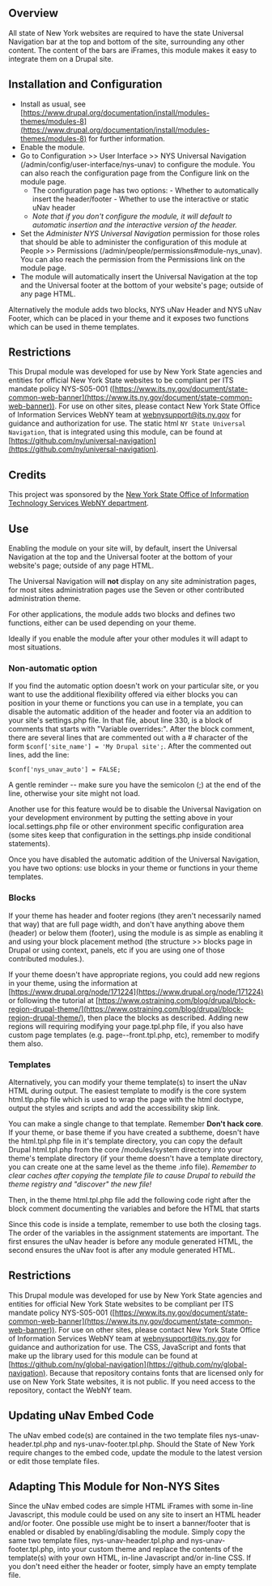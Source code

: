 ## Overview ##
All state of New York websites are required to have the state Universal
 Navigation bar at the top and bottom of the site, surrounding any other
 content.  The content of the bars are iFrames, this module makes it
 easy to integrate them on a Drupal site.

## Installation and Configuration ##
- Install as usual, see [https://www.drupal.org/documentation/install/modules-themes/modules-8](https://www.drupal.org/documentation/install/modules-themes/modules-8)
  for further information.
- Enable the module.
- Go to Configuration >> User Interface >> NYS Universal Navigation
  (/admin/config/user-interface/nys-unav) to configure the module.
  You can also reach the configuration page from the Configure link on the
  module page.
  - The configuration page has two options:
		- Whether to automatically insert the header/footer
		- Whether to use the interactive or static uNav header
  - *Note that if you don't configure the module, it will default to
  automatic insertion and the interactive version of the header.*
- Set the *Administer NYS Universal Navigation* permission for those roles that
  should be able to administer the configuration of this module at People >>
  Permissions (/admin/people/permissions#module-nys_unav).
  You can also reach the permission from the Permissions link on the
  module page.
- The module will automatically insert the Universal Navigation at the top
  and the Universal footer at the bottom of your website's page;
  outside of any page HTML.


Alternatively the module adds two blocks, NYS uNav Header and NYS uNav Footer,
 which can be placed in your theme and it exposes two functions which can be
 used in theme templates.

## Restrictions ##
This Drupal module was developed for use by New York State agencies and
 entities for official New York State websites to be compliant per ITS mandate
 policy NYS-S05-001 ([https://www.its.ny.gov/document/state-common-web-banner](https://www.its.ny.gov/document/state-common-web-banner)).
 For use on other sites, please contact New York State Office of Information
 Services WebNY team at webnysupport@its.ny.gov for guidance and authorization
 for use. The static html `NY State Universal Navigation`, that is integrated
 using this module, can be found at [https://github.com/ny/universal-navigation](https://github.com/ny/universal-navigation).

## Credits ##
This project was sponsored by the [New York State Office of Information
 Technology Services WebNY department](https://www.drupal.org/webny-new-york-state-office-of-information-technology-services).

## Use ##
Enabling the module on your site will, by default, insert the Universal
 Navigation at the top and the Universal footer at the bottom of your website's
  page; outside of any page HTML.

The Universal Navigation will **not** display on any site administration
 pages, for most sites administration pages use the Seven or other contributed
 administration theme.

For other applications, the module adds two blocks and defines two functions,
 either can be used depending on your theme.

Ideally if you enable the module after your other modules it will adapt to
 most situations.

### Non-automatic option ###

If you find the automatic option doesn't work on your particular site, or you
 want to use the additional flexibility offered via either blocks you can
 position in your theme or functions you can use in a template, you can
 disable the automatic addition of the header and footer via an addition
 to your site's settings.php file.  In that file, about line 330, is a block
 of comments that starts with "Variable overrides:".  After the block comment,
 there are several lines that are commented out with a # character of the
 form `$conf['site_name'] = 'My Drupal site';`.  After the commented out lines,
 add the line:

    $conf['nys_unav_auto'] = FALSE;

A gentle reminder -- make sure you have the semicolon (;) at the end of the
 line, otherwise your site might not load.

Another use for this feature would be to disable the Universal Navigation on
 your development environment by putting the setting above in your
 local.settings.php file or other environment specific configuration area
 (some sites keep that configuration in the settings.php inside conditional
 statements).

Once you have disabled the automatic addition of the Universal Navigation,
 you have two options:  use blocks in your theme or functions in your theme
 templates.

### Blocks ###

If your theme has header and footer regions (they aren't necessarily named
 that way) that are full page width, and don't have anything above
 them (header) or below them (footer), using the module is as simple as
 enabling it and using your block placement method
 (the structure >> blocks page in Drupal or using context, panels, etc if
 you are using one of those contributed modules.).

If your theme doesn't have appropriate regions, you could add new regions
 in your theme, using the information
 at [https://www.drupal.org/node/171224](https://www.drupal.org/node/171224)
 or following the tutorial
 at [https://www.ostraining.com/blog/drupal/block-region-drupal-theme/](https://www.ostraining.com/blog/drupal/block-region-drupal-theme/),
 then place the blocks as described.  Adding new regions will requiring
 modifying your page.tpl.php file, if you also have custom page templates
 (e.g. page--front.tpl.php, etc), remember to modify them also.

### Templates ###

Alternatively, you can modify your theme template(s) to insert the uNav HTML
 during output. The easiest template to modify is the core system html.tlp.php
 file which is used to wrap the page with the html doctype, output the styles
 and scripts and add the accessibility skip link.

You can make a single change to that template.  Remember **Don't hack core**.
  If your theme, or base theme if you have created a subtheme, doesn't have
 the html.tpl.php file in it's template directory, you can copy the default
 Drupal html.tpl.php from the core /modules/system directory into your theme's
 template directory (if your theme doesn't have a template directory, you can
 create one at the same level as the theme .info file).  *Remember to clear
 caches after copying the template file to cause Drupal to rebuild the theme
 registry and "discover" the new file!*

Then, in the theme html.tpl.php file add the following code right after the
 block comment documenting the variables and before the HTML that starts
 <!DOCTYPE....

    <?php
    if (module_exists('nys_unav')) {
      $page_top = nys_unav_header() . $page_top;
      $page_bottom = $page_bottom . nys_unav_footer();
    }
    ?>

Since this code is inside a template, remember to use both the <?php and ?>
 closing tags.  The order of the variables in the assignment statements are
 important.  The first ensures the uNav header is before any module generated
 HTML, the second ensures the uNav foot is after any module generated HTML.

## Restrictions ##
This Drupal module was developed for use by New York State agencies and entities
  for official New York State websites to be compliant per ITS mandate policy
  NYS-S05-001 ([https://www.its.ny.gov/document/state-common-web-banner](https://www.its.ny.gov/document/state-common-web-banner)).
  For use on other sites, please contact New York State Office of Information
  Services WebNY team at webnysupport@its.ny.gov for guidance and authorization
  for use. The CSS, JavaScript and fonts that make up the library used for this
  module can be found at [https://github.com/ny/global-navigation](https://github.com/ny/global-navigation).
  Because that repository contains fonts that are licensed only for use on
  New York State websites, it is not public.  If you need access to the
  repository, contact the WebNY team.

## Updating uNav Embed Code ##
The uNav embed code(s) are contained in the two template files
 nys-unav-header.tpl.php and nys-unav-footer.tpl.php.  Should the State of
 New York require changes to the embed code, update the module to the latest
 version or edit those template files.

## Adapting This Module for Non-NYS Sites ##
Since the uNav embed codes are simple HTML iFrames with some in-line Javascript,
 this module could be used on any site to insert an HTML header and/or footer.
 One possible use might be to insert a banner/footer that is enabled or
 disabled by enabling/disabling the module.  Simply copy the same two template
 files, nys-unav-header.tpl.php and nys-unav-footer.tpl.php, into your custom
 theme and replace the contents of the template(s) with your own
 HTML, in-line Javascript and/or in-line CSS.  If you don't need either the
 header or footer, simply have an empty template file.